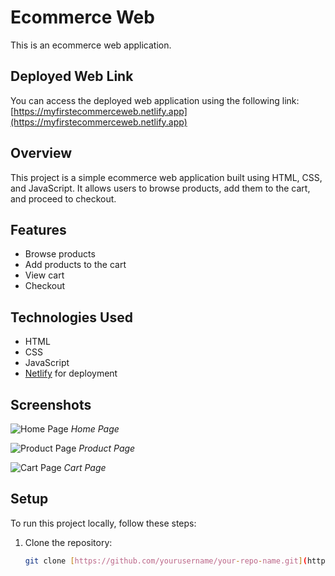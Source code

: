 # Ecommerce Web

This is an ecommerce web application.

## Deployed Web Link

You can access the deployed web application using the following link:
[https://myfirstecommerceweb.netlify.app](https://myfirstecommerceweb.netlify.app)

## Overview

This project is a simple ecommerce web application built using HTML, CSS, and JavaScript. It allows users to browse products, add them to the cart, and proceed to checkout.

## Features

- Browse products
- Add products to the cart
- View cart
- Checkout

## Technologies Used

- HTML
- CSS
- JavaScript
- [Netlify](https://www.netlify.com/) for deployment

## Screenshots

![Home Page](screenshots/home.png)
*Home Page*

![Product Page](screenshots/product.png)
*Product Page*

![Cart Page](screenshots/cart.png)
*Cart Page*

## Setup

To run this project locally, follow these steps:

1. Clone the repository:
   ```sh
   git clone [https://github.com/yourusername/your-repo-name.git](https://github.com/yourusername/your-repo-name.git)
